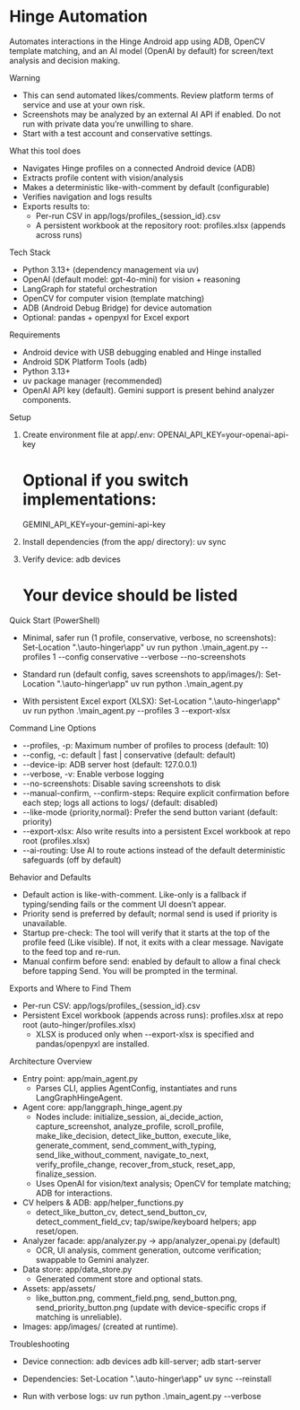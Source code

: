 # Hinge Automation

Automates interactions in the Hinge Android app using ADB, OpenCV template matching, and an AI model (OpenAI by default) for screen/text analysis and decision making.

Warning
- This can send automated likes/comments. Review platform terms of service and use at your own risk.
- Screenshots may be analyzed by an external AI API if enabled. Do not run with private data you’re unwilling to share.
- Start with a test account and conservative settings.

What this tool does
- Navigates Hinge profiles on a connected Android device (ADB)
- Extracts profile content with vision/analysis
- Makes a deterministic like-with-comment by default (configurable)
- Verifies navigation and logs results
- Exports results to:
  - Per-run CSV in app/logs/profiles_{session_id}.csv
  - A persistent workbook at the repository root: profiles.xlsx (appends across runs)

Tech Stack
- Python 3.13+ (dependency management via uv)
- OpenAI (default model: gpt-4o-mini) for vision + reasoning
- LangGraph for stateful orchestration
- OpenCV for computer vision (template matching)
- ADB (Android Debug Bridge) for device automation
- Optional: pandas + openpyxl for Excel export

Requirements
- Android device with USB debugging enabled and Hinge installed
- Android SDK Platform Tools (adb)
- Python 3.13+
- uv package manager (recommended)
- OpenAI API key (default). Gemini support is present behind analyzer components.

Setup
1) Create environment file at app/.env:
   OPENAI_API_KEY=your-openai-api-key
   # Optional if you switch implementations:
   GEMINI_API_KEY=your-gemini-api-key

2) Install dependencies (from the app/ directory):
   uv sync

3) Verify device:
   adb devices
   # Your device should be listed

Quick Start (PowerShell)
- Minimal, safer run (1 profile, conservative, verbose, no screenshots):
  Set-Location ".\auto-hinger\app"
  uv run python .\main_agent.py --profiles 1 --config conservative --verbose --no-screenshots

- Standard run (default config, saves screenshots to app/images/):
  Set-Location ".\auto-hinger\app"
  uv run python .\main_agent.py

- With persistent Excel export (XLSX):
  Set-Location ".\auto-hinger\app"
  uv run python .\main_agent.py --profiles 3 --export-xlsx

Command Line Options
- --profiles, -p: Maximum number of profiles to process (default: 10)
- --config, -c: default | fast | conservative (default: default)
- --device-ip: ADB server host (default: 127.0.0.1)
- --verbose, -v: Enable verbose logging
- --no-screenshots: Disable saving screenshots to disk
- --manual-confirm, --confirm-steps: Require explicit confirmation before each step; logs all actions to logs/ (default: disabled)
- --like-mode {priority,normal}: Prefer the send button variant (default: priority)
- --export-xlsx: Also write results into a persistent Excel workbook at repo root (profiles.xlsx)
- --ai-routing: Use AI to route actions instead of the default deterministic safeguards (off by default)

Behavior and Defaults
- Default action is like-with-comment. Like-only is a fallback if typing/sending fails or the comment UI doesn’t appear.
- Priority send is preferred by default; normal send is used if priority is unavailable.
- Startup pre-check: The tool will verify that it starts at the top of the profile feed (Like visible). If not, it exits with a clear message. Navigate to the feed top and re-run.
- Manual confirm before send: enabled by default to allow a final check before tapping Send. You will be prompted in the terminal.

Exports and Where to Find Them
- Per-run CSV: app/logs/profiles_{session_id}.csv
- Persistent Excel workbook (appends across runs): profiles.xlsx at repo root (auto-hinger/profiles.xlsx)
  - XLSX is produced only when --export-xlsx is specified and pandas/openpyxl are installed.

Architecture Overview
- Entry point: app/main_agent.py
  - Parses CLI, applies AgentConfig, instantiates and runs LangGraphHingeAgent.
- Agent core: app/langgraph_hinge_agent.py
  - Nodes include: initialize_session, ai_decide_action, capture_screenshot, analyze_profile, scroll_profile, make_like_decision, detect_like_button, execute_like, generate_comment, send_comment_with_typing, send_like_without_comment, navigate_to_next, verify_profile_change, recover_from_stuck, reset_app, finalize_session.
  - Uses OpenAI for vision/text analysis; OpenCV for template matching; ADB for interactions.
- CV helpers & ADB: app/helper_functions.py
  - detect_like_button_cv, detect_send_button_cv, detect_comment_field_cv; tap/swipe/keyboard helpers; app reset/open.
- Analyzer facade: app/analyzer.py -> app/analyzer_openai.py (default)
  - OCR, UI analysis, comment generation, outcome verification; swappable to Gemini analyzer.
- Data store: app/data_store.py
  - Generated comment store and optional stats.
- Assets: app/assets/
  - like_button.png, comment_field.png, send_button.png, send_priority_button.png (update with device-specific crops if matching is unreliable).
- Images: app/images/ (created at runtime).

Troubleshooting
- Device connection:
  adb devices
  adb kill-server; adb start-server

- Dependencies:
  Set-Location ".\auto-hinger\app"
  uv sync --reinstall

- Run with verbose logs:
  uv run python .\main_agent.py --verbose
